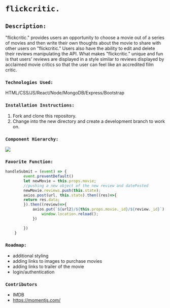 # `flickcritic.`

## `Description:`

"flickcritic." provides users an opportunity to choose a movie out of a series of movies and then write their own thoughts about the movie to share with other users on "flickcritic." Users also have the ability to edit and delete their reviews manipulating the API. What makes "flickcritic." unique and fun is that users' reviews are displayed in a style similar to reviews displayed by acclaimed movie critics so that the user can feel like an accredited film critic.

### `Technologies Used:`

HTML/CSS/JS/React/Node/MongoDB/Express/Bootstrap

### `Installation Instructions:`

1. Fork and clone this repository.
1. Change into the new directory and create a development branch to work on.

### `Component Hierarchy:`
![](https://user-images.githubusercontent.com/65630204/90814803-a61ded00-e2f7-11ea-9871-1ee67c4251c0.png)



### `Favorite Function:`
```javascript
handleSubmit = (event) => {
        event.preventDefault()
        let newMovie = this.props.movie;
        //pushing a new object of the new review and datePosted
        newMovie.reviews.push(this.state);
        axios.post(url, this.state).then((res)=>{
        return res.data;
        }).then((review)=>{
            axios.put(`${url2}/${this.props.movie._id}/${review._id}`).then((res)=>{
                window.location.reload();
            })
			
		})
    }
```
### `Roadmap:`
- additional styling
- adding links to images to purchase movies
- adding links to trailer of the movie
- login/authentication

### `Contributors`
- IMDB
- https://momentjs.com/
